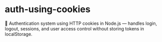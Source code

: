 # auth-using-cookies
🔐 Authentication system using HTTP cookies in Node.js — handles login, logout, sessions, and user access control without storing tokens in localStorage.
